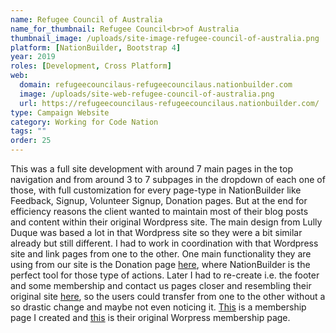 ```yaml
---
name: Refugee Council of Australia
name_for_thumbnail: Refugee Council<br>of Australia
thumbnail_image: /uploads/site-image-refugee-council-of-australia.png
platform: [NationBuilder, Bootstrap 4]
year: 2019
roles: [Development, Cross Platform]
web:
  domain: refugeecouncilaus-refugeecouncilaus.nationbuilder.com
  image: /uploads/site-web-refugee-council-of-australia.png
  url: https://refugeecouncilaus-refugeecouncilaus.nationbuilder.com/
type: Campaign Website
category: Working for Code Nation
tags: ""
order: 25
---
```


This was a full site development with around 7 main pages in the top navigation and from around 3 to 7 subpages in the dropdown of each one of those, with full customization for every page-type in NationBuilder like Feedback, Signup, Volunteer Signup, Donation pages. But at the end for efficiency reasons the client wanted to maintain most of their blog posts and content within their original Wordpress site. The main design from Lully Duque was based a lot in that Wordpress site so they were a bit similar already but still different. I had to work in coordination with that Wordpress site and link pages from one to the other. One main functionality they are using from our site is the Donation page <a href="https://refugeecouncilaus-refugeecouncilaus.nationbuilder.com/donate" target="_blank">here</a>, where NationBuilder is the perfect tool for those type of actions. Later I had to re-create i.e. the footer and some membership and contact us pages closer and resembling their original site <a href="https://www.refugeecouncil.org.au/" target="_blank">here</a>, so the users could transfer from one to the other without a so drastic change and maybe not even noticing it. <a href="https://refugeecouncilaus-refugeecouncilaus.nationbuilder.com/members" target="_blank">This</a> is a membership page I created and <a href="https://www.refugeecouncil.org.au/membership/" target="_blank">this</a> is their original Worpress membership page.